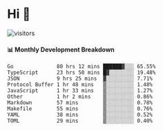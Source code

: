 # Hi 👋
 
![visitors](https://visitor-badge.glitch.me/badge?page_id=sorcererxw.sorcererx)

#### 📊 Monthly Development Breakdown

<!--START_SECTION:waka-->
```text
Go              80 hrs 12 mins ██████▓░░░ 65.55%
TypeScript      23 hrs 50 mins █▓░░░░░░░░ 19.48%
JSON            9 hrs 25 mins  ▓░░░░░░░░░ 7.71%
Protocol Buffer 1 hr 48 mins   ▒░░░░░░░░░ 1.48%
JavaScript      1 hr 33 mins   ▒░░░░░░░░░ 1.27%
Other           1 hr 2 mins    ▒░░░░░░░░░ 0.86%
Markdown        57 mins        ▒░░░░░░░░░ 0.78%
Makefile        55 mins        ▒░░░░░░░░░ 0.76%
YAML            38 mins        ▒░░░░░░░░░ 0.52%
TOML            29 mins        ▒░░░░░░░░░ 0.40%
```
<!--END_SECTION:waka-->
